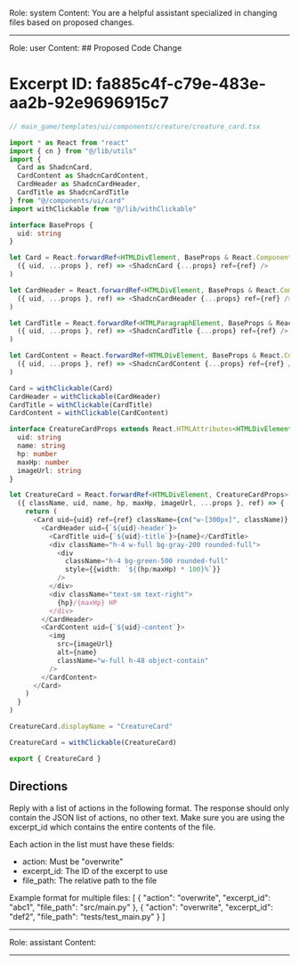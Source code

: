 Role: system
Content: You are a helpful assistant specialized in changing files based on proposed changes.
__________________
Role: user
Content: ## Proposed Code Change
# Excerpt ID: fa885c4f-c79e-483e-aa2b-92e9696915c7
```typescript
// main_game/templates/ui/components/creature/creature_card.tsx

import * as React from "react"
import { cn } from "@/lib/utils"
import { 
  Card as ShadcnCard, 
  CardContent as ShadcnCardContent, 
  CardHeader as ShadcnCardHeader, 
  CardTitle as ShadcnCardTitle 
} from "@/components/ui/card"
import withClickable from "@/lib/withClickable"

interface BaseProps {
  uid: string
}

let Card = React.forwardRef<HTMLDivElement, BaseProps & React.ComponentPropsWithoutRef<typeof ShadcnCard>>(
  ({ uid, ...props }, ref) => <ShadcnCard {...props} ref={ref} />
)

let CardHeader = React.forwardRef<HTMLDivElement, BaseProps & React.ComponentPropsWithoutRef<typeof ShadcnCardHeader>>(
  ({ uid, ...props }, ref) => <ShadcnCardHeader {...props} ref={ref} />
)

let CardTitle = React.forwardRef<HTMLParagraphElement, BaseProps & React.ComponentPropsWithoutRef<typeof ShadcnCardTitle>>(
  ({ uid, ...props }, ref) => <ShadcnCardTitle {...props} ref={ref} />
)

let CardContent = React.forwardRef<HTMLDivElement, BaseProps & React.ComponentPropsWithoutRef<typeof ShadcnCardContent>>(
  ({ uid, ...props }, ref) => <ShadcnCardContent {...props} ref={ref} />
)

Card = withClickable(Card)
CardHeader = withClickable(CardHeader)
CardTitle = withClickable(CardTitle)
CardContent = withClickable(CardContent)

interface CreatureCardProps extends React.HTMLAttributes<HTMLDivElement> {
  uid: string
  name: string
  hp: number
  maxHp: number
  imageUrl: string
}

let CreatureCard = React.forwardRef<HTMLDivElement, CreatureCardProps>(
  ({ className, uid, name, hp, maxHp, imageUrl, ...props }, ref) => {
    return (
      <Card uid={uid} ref={ref} className={cn("w-[300px]", className)} {...props}>
        <CardHeader uid={`${uid}-header`}>
          <CardTitle uid={`${uid}-title`}>{name}</CardTitle>
          <div className="h-4 w-full bg-gray-200 rounded-full">
            <div 
              className="h-4 bg-green-500 rounded-full" 
              style={{width: `${(hp/maxHp) * 100}%`}}
            />
          </div>
          <div className="text-sm text-right">
            {hp}/{maxHp} HP
          </div>
        </CardHeader>
        <CardContent uid={`${uid}-content`}>
          <img 
            src={imageUrl}
            alt={name}
            className="w-full h-48 object-contain"
          />
        </CardContent>
      </Card>
    )
  }
)

CreatureCard.displayName = "CreatureCard"

CreatureCard = withClickable(CreatureCard)

export { CreatureCard }
```

## Directions
Reply with a list of actions in the following format. The response should only contain the JSON list of actions, no other text.
Make sure you are using the excerpt_id which contains the entire contents of the file.

Each action in the list must have these fields:
- action: Must be "overwrite"
- excerpt_id: The ID of the excerpt to use
- file_path: The relative path to the file

Example format for multiple files:
[
    {
        "action": "overwrite",
        "excerpt_id": "abc1",
        "file_path": "src/main.py"
    },
    {
        "action": "overwrite",
        "excerpt_id": "def2",
        "file_path": "tests/test_main.py"
    }
]
__________________
Role: assistant
Content: 
__________________
